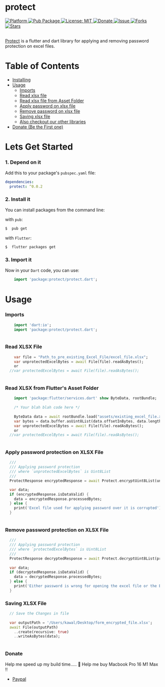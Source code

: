 # protect
  
  <a href="https://flutter.io">  
    <img src="https://img.shields.io/badge/Platform-Flutter-yellow.svg"  
      alt="Platform" />  
  </a> 
   <a href="https://pub.dartlang.org/packages/protect">  
    <img src="https://img.shields.io/pub/v/protect.svg"  
      alt="Pub Package" />  
  </a>
   <a href="https://opensource.org/licenses/MIT">  
    <img src="https://img.shields.io/badge/License-MIT-red.svg"  
      alt="License: MIT" />  
  </a>  
   <a href="https://www.paypal.me/kawal7415">  
    <img src="https://img.shields.io/badge/Donate-PayPal-green.svg"  
      alt="Donate" />  
  </a>
   <a href="https://github.com/justkawal/protect/issues">  
    <img src="https://img.shields.io/github/issues/justkawal/protect"  
      alt="Issue" />  
  </a> 
   <a href="https://github.com/justkawal/protect/network">  
    <img src="https://img.shields.io/github/forks/justkawal/protect"  
      alt="Forks" />  
  </a> 
   <a href="https://github.com/justkawal/protect/stargazers">  
    <img src="https://img.shields.io/github/stars/justkawal/protect"  
      alt="Stars" />  
  </a>
  <br>
  <br>
 
 [Protect](https://www.pub.dev/packages/protect) is a flutter and dart library for applying and removing password protection on excel files.



# Table of Contents
  - [Installing](#lets-get-started)
  - [Usage](#usage)
    * [Imports](#imports)
    * [Read xlsx file](#read-xlsx-file)
    * [Read xlsx file from Asset Folder](#read-xlsx-from-flutters-asset-folder)
    * [Apply password on xlsx file](#apply-password-protection-on-xlsx-file)
    * [Remove password on xlsx file](#remove-password-protection-on-xlsx-file)
    * [Saving xlsx file](#saving-xlsx-file)
    * [Also checkout our other libraries](#also-checkout-our-other-libraries)
  - [Donate (Be the First one)](#donate-be-the-first-one)

# Lets Get Started

### 1. Depend on it
Add this to your package's `pubspec.yaml` file:

```yaml
dependencies:
  protect: ^0.0.2
```

### 2. Install it

You can install packages from the command line:

with `pub`:

```css
$  pub get
```

with `Flutter`:

```css
$  flutter packages get
```

### 3. Import it

Now in your `Dart` code, you can use: 

````dart
    import 'package:protect/protect.dart';
````

# Usage

### Imports

````dart
    import 'dart:io';
    import 'package:protect/protect.dart';
    
````

### Read XLSX File

````dart
    var file = "Path_to_pre_existing_Excel_File/excel_file.xlsx";
    var unprotectedExcelBytes = await File(file).readAsBytes();
    or
  //var protectedExcelBytes = await File(file).readAsBytes();
    
````

### Read XLSX from Flutter's Asset Folder

````dart
    import 'package:flutter/services.dart' show ByteData, rootBundle;
    
    /* Your blah blah code here */
    
    ByteData data = await rootBundle.load("assets/existing_excel_file.xlsx");
    var bytes = data.buffer.asUint8List(data.offsetInBytes, data.lengthInBytes);
    var unprotectedExcelBytes = await File(file).readAsBytes();
    or
  //var protectedExcelBytes = await File(file).readAsBytes();
    
````

### Apply password protection on XLSX File
    
````dart  
  ///
  /// Applying password protection
  /// where `unprotectedExcelBytes` is Uint8List
  ///
  ProtectResponse encryptedResponse = await Protect.encryptUint8List(unprotectedExcelBytes, 'contact@kawal.dev');

  var data;
  if (encryptedResponse.isDataValid) {
    data = encryptedResponse.processedBytes;
  } else {
    print('Excel file used for applying password over it is corrupted');
  }
    
````

### Remove password protection on XLSX File
    
````dart  
  ///
  /// Applying password protection 
  /// where `protectedExcelBytes` is Uint8List
  ///
  ProtectResponse decryptedResponse = await Protect.decryptUint8List(protectedExcelBytes, 'contact@kawal.dev');
  
  var data;
  if (decryptedResponse.isDataValid) {
    data = decryptedResponse.processedBytes;
  } else {
    print('Either password is wrong for opening the excel file or the Excel file is corrupted');
  }
````
   
 ### Saving XLSX File
 
````dart
  // Save the Changes in file
  
  var outputPath = '/Users/kawal/Desktop/form_encrypted_file.xlsx';
  await File(outputPath)
    ..create(recursive: true)
    ..writeAsBytes(data);
    
````

### Donate
Help me speed up my build time..... 🔎 Help me buy Macbook Pro 16 M1 Max !!
  - [Paypal](https://www.paypal.me/kawal7415)
